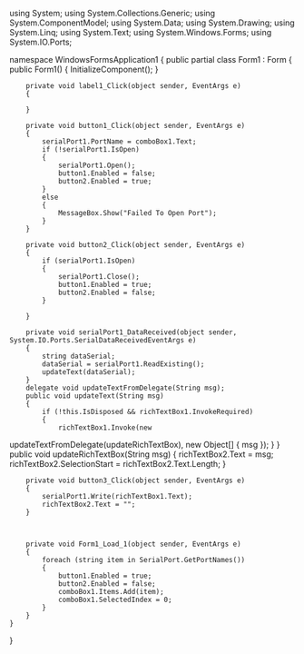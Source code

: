 using System;
using System.Collections.Generic;
using System.ComponentModel;
using System.Data;
using System.Drawing;
using System.Linq;
using System.Text;
using System.Windows.Forms;
using System.IO.Ports;

namespace WindowsFormsApplication1
{
    public partial class Form1 : Form
    {
        public Form1()
        {
            InitializeComponent();
        }

        private void label1_Click(object sender, EventArgs e)
        {

        }

        private void button1_Click(object sender, EventArgs e)
        {
            serialPort1.PortName = comboBox1.Text;
            if (!serialPort1.IsOpen)
            {
                serialPort1.Open();
                button1.Enabled = false;
                button2.Enabled = true;
            }
            else
            {
                MessageBox.Show("Failed To Open Port");
            }
        }

        private void button2_Click(object sender, EventArgs e)
        {
            if (serialPort1.IsOpen)
            {
                serialPort1.Close();
                button1.Enabled = true;
                button2.Enabled = false;
            }

        }

        private void serialPort1_DataReceived(object sender, System.IO.Ports.SerialDataReceivedEventArgs e)
        {
            string dataSerial;
            dataSerial = serialPort1.ReadExisting();
            updateText(dataSerial);
        }
        delegate void updateTextFromDelegate(String msg);
        public void updateText(String msg)
        {
            if (!this.IsDisposed && richTextBox1.InvokeRequired)
            {
                richTextBox1.Invoke(new
updateTextFromDelegate(updateRichTextBox), new Object[] { msg });
            }
        }
        public void updateRichTextBox(String msg)
        {
            richTextBox2.Text = msg;
            richTextBox2.SelectionStart =
richTextBox2.Text.Length;
        }

        private void button3_Click(object sender, EventArgs e)
        {
            serialPort1.Write(richTextBox1.Text);
            richTextBox2.Text = "";
        }
        


        private void Form1_Load_1(object sender, EventArgs e)
        {
            foreach (string item in SerialPort.GetPortNames())
            {
                button1.Enabled = true;
                button2.Enabled = false;
                comboBox1.Items.Add(item);
                comboBox1.SelectedIndex = 0;
            }
        }
    }
}


